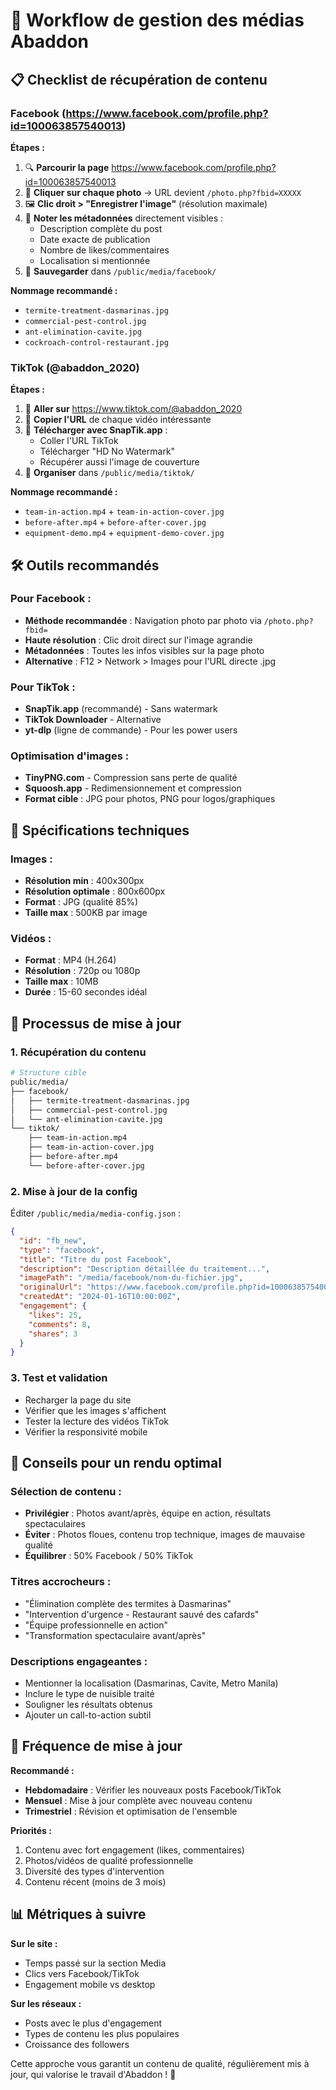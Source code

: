 # 🎯 Workflow de gestion des médias Abaddon

## 📋 Checklist de récupération de contenu

### **Facebook (https://www.facebook.com/profile.php?id=100063857540013)**

**Étapes :**
1. 🔍 **Parcourir la page** https://www.facebook.com/profile.php?id=100063857540013
2. 📸 **Cliquer sur chaque photo** → URL devient `/photo.php?fbid=XXXXX`
3. 🖼️ **Clic droit > "Enregistrer l'image"** (résolution maximale)
4. 📝 **Noter les métadonnées** directement visibles :
   - Description complète du post
   - Date exacte de publication
   - Nombre de likes/commentaires
   - Localisation si mentionnée
5. 📁 **Sauvegarder** dans `/public/media/facebook/`

**Nommage recommandé :**
- `termite-treatment-dasmarinas.jpg`
- `commercial-pest-control.jpg`
- `ant-elimination-cavite.jpg`
- `cockroach-control-restaurant.jpg`

### **TikTok (@abaddon_2020)**

**Étapes :**
1. 🎥 **Aller sur** https://www.tiktok.com/@abaddon_2020
2. 📱 **Copier l'URL** de chaque vidéo intéressante
3. 🔽 **Télécharger avec SnapTik.app** :
   - Coller l'URL TikTok
   - Télécharger "HD No Watermark"
   - Récupérer aussi l'image de couverture
4. 📁 **Organiser** dans `/public/media/tiktok/`

**Nommage recommandé :**
- `team-in-action.mp4` + `team-in-action-cover.jpg`
- `before-after.mp4` + `before-after-cover.jpg`
- `equipment-demo.mp4` + `equipment-demo-cover.jpg`

## 🛠️ Outils recommandés

### **Pour Facebook :**
- **Méthode recommandée** : Navigation photo par photo via `/photo.php?fbid=`
- **Haute résolution** : Clic droit direct sur l'image agrandie
- **Métadonnées** : Toutes les infos visibles sur la page photo
- **Alternative** : F12 > Network > Images pour l'URL directe .jpg

### **Pour TikTok :**
- **SnapTik.app** (recommandé) - Sans watermark
- **TikTok Downloader** - Alternative
- **yt-dlp** (ligne de commande) - Pour les power users

### **Optimisation d'images :**
- **TinyPNG.com** - Compression sans perte de qualité
- **Squoosh.app** - Redimensionnement et compression
- **Format cible** : JPG pour photos, PNG pour logos/graphiques

## 📐 Spécifications techniques

### **Images :**
- **Résolution min** : 400x300px
- **Résolution optimale** : 800x600px
- **Format** : JPG (qualité 85%)
- **Taille max** : 500KB par image

### **Vidéos :**
- **Format** : MP4 (H.264)
- **Résolution** : 720p ou 1080p
- **Taille max** : 10MB
- **Durée** : 15-60 secondes idéal

## 📝 Processus de mise à jour

### **1. Récupération du contenu**
```bash
# Structure cible
public/media/
├── facebook/
│   ├── termite-treatment-dasmarinas.jpg
│   ├── commercial-pest-control.jpg
│   └── ant-elimination-cavite.jpg
└── tiktok/
    ├── team-in-action.mp4
    ├── team-in-action-cover.jpg
    ├── before-after.mp4
    └── before-after-cover.jpg
```

### **2. Mise à jour de la config**
Éditer `/public/media/media-config.json` :

```json
{
  "id": "fb_new",
  "type": "facebook",
  "title": "Titre du post Facebook",
  "description": "Description détaillée du traitement...",
  "imagePath": "/media/facebook/nom-du-fichier.jpg",
  "originalUrl": "https://www.facebook.com/profile.php?id=100063857540013",
  "createdAt": "2024-01-16T10:00:00Z",
  "engagement": {
    "likes": 25,
    "comments": 8,
    "shares": 3
  }
}
```

### **3. Test et validation**
- Recharger la page du site
- Vérifier que les images s'affichent
- Tester la lecture des vidéos TikTok
- Vérifier la responsivité mobile

## 🎨 Conseils pour un rendu optimal

### **Sélection de contenu :**
- **Privilégier** : Photos avant/après, équipe en action, résultats spectaculaires
- **Éviter** : Photos floues, contenu trop technique, images de mauvaise qualité
- **Équilibrer** : 50% Facebook / 50% TikTok

### **Titres accrocheurs :**
- "Élimination complète des termites à Dasmarinas"
- "Intervention d'urgence - Restaurant sauvé des cafards"
- "Équipe professionnelle en action"
- "Transformation spectaculaire avant/après"

### **Descriptions engageantes :**
- Mentionner la localisation (Dasmarinas, Cavite, Metro Manila)
- Inclure le type de nuisible traité
- Souligner les résultats obtenus
- Ajouter un call-to-action subtil

## 🔄 Fréquence de mise à jour

**Recommandé :**
- **Hebdomadaire** : Vérifier les nouveaux posts Facebook/TikTok
- **Mensuel** : Mise à jour complète avec nouveau contenu
- **Trimestriel** : Révision et optimisation de l'ensemble

**Priorités :**
1. Contenu avec fort engagement (likes, commentaires)
2. Photos/vidéos de qualité professionnelle
3. Diversité des types d'intervention
4. Contenu récent (moins de 3 mois)

## 📊 Métriques à suivre

**Sur le site :**
- Temps passé sur la section Media
- Clics vers Facebook/TikTok
- Engagement mobile vs desktop

**Sur les réseaux :**
- Posts avec le plus d'engagement
- Types de contenu les plus populaires
- Croissance des followers

Cette approche vous garantit un contenu de qualité, régulièrement mis à jour, qui valorise le travail d'Abaddon ! 🎯